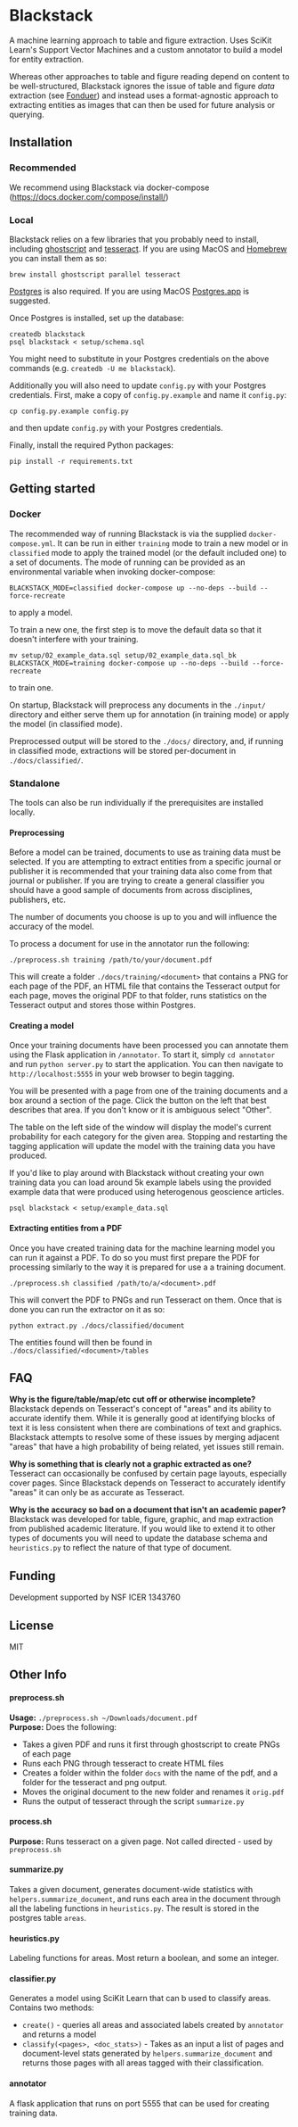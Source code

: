 # Blackstack

A machine learning approach to table and figure extraction. Uses SciKit Learn's Support Vector Machines and a custom annotator to build a model for entity extraction.  

Whereas other approaches to table and figure reading depend on content to be well-structured, Blackstack ignores the issue of table and figure _data_ extraction (see [Fonduer](https://github.com/HazyResearch/fonduer)) and instead uses a format-agnostic approach to extracting entities as images that can then be used for future analysis or querying.

## Installation
### Recommended
We recommend using Blackstack via docker-compose (https://docs.docker.com/compose/install/)

### Local

Blackstack relies on a few libraries that you probably need to install, including [ghostscript](https://www.ghostscript.com) and [tesseract](https://github.com/tesseract-ocr/tesseract). If you are using MacOS and [Homebrew](https://brew.sh) you can install them as so:

````
brew install ghostscript parallel tesseract
````

[Postgres](https://www.postgresql.org) is also required. If you are using MacOS [Postgres.app](https://postgresapp.com) is suggested.

Once Postgres is installed, set up the database:
````
createdb blackstack
psql blackstack < setup/schema.sql
````

You might need to substitute in your Postgres credentials on the above commands (e.g. `createdb -U me blackstack`).

Additionally you will also need to update `config.py` with your Postgres credentials. First, make a copy of `config.py.example` and name it `config.py`:

````
cp config.py.example config.py
````

and then update `config.py` with your Postgres credentials.

Finally, install the required Python packages:

````
pip install -r requirements.txt
````

## Getting started

### Docker

The recommended way of running Blackstack is via the supplied `docker-compose.yml`. It can
be run in either `training` mode to train a new model or in `classified` mode
to apply the trained model (or the default included one) to a set of documents. The mode of running can be provided
as an environmental variable when invoking docker-compose:

````
BLACKSTACK_MODE=classified docker-compose up --no-deps --build --force-recreate
````
to apply a model.

To train a new one, the first step is to move the default data so that it doesn't
interfere with your training.

````
mv setup/02_example_data.sql setup/02_example_data.sql_bk
BLACKSTACK_MODE=training docker-compose up --no-deps --build --force-recreate
````
to train one. 

On startup, Blackstack will preprocess any documents in the `./input/` directory
and either serve them up for annotation (in training mode) or apply the model
(in classified mode).

Preprocessed output will be stored to the `./docs/` directory, and, if running in
classified mode, extractions will be stored per-document in `./docs/classified/`.

### Standalone
The tools can also be run individually if the prerequisites are installed locally.

#### Preprocessing
Before a model can be trained, documents to use as training data must be selected. If you are attempting to extract entities from a specific journal or publisher it is recommended that your training data also come from that journal or publisher. If you are trying to create a general classifier you should have a good sample of documents from across disciplines, publishers, etc.

The number of documents you choose is up to you and will influence the accuracy of the model.

To process a document for use in the annotator run the following:
````
./preprocess.sh training /path/to/your/document.pdf
````

This will create a folder `./docs/training/<document>` that contains a PNG for each page of the PDF, an HTML file that contains the Tesseract output for each page, moves the original PDF to that folder, runs statistics on the Tesseract output and stores those within Postgres.


#### Creating a model
Once your training documents have been processed you can annotate them using the Flask application in `/annotator`. To start it, simply `cd annotator` and run `python server.py` to start the application. You can then navigate to `http://localhost:5555` in your web browser to begin tagging.

You will be presented with a page from one of the training documents and a box around a section of the page. Click the button on the left that best describes that area. If you don't know or it is ambiguous select "Other".

The table on the left side of the window will display the model's current probability for each category for the given area. Stopping and restarting the tagging application will update the model with the training data you have produced.

If you'd like to play around with Blackstack without creating your own training data you can load around 5k example labels using the provided example data that were produced using heterogenous geoscience articles.

````
psql blackstack < setup/example_data.sql
````

#### Extracting entities from a PDF
Once you have created training data for the machine learning model you can run it against a PDF. To do so you must first prepare the PDF for processing similarly to the way it is prepared for use a a training document.

````
./preprocess.sh classified /path/to/a/<document>.pdf
````

This will convert the PDF to PNGs and run Tesseract on them. Once that is done you can run the extractor on it as so:

````
python extract.py ./docs/classified/document
````

The entities found will then be found in `./docs/classified/<document>/tables`


## FAQ

__Why is the figure/table/map/etc cut off or otherwise incomplete?__  
Blackstack depends on Tesseract's concept of "areas" and its ability to accurate identify them. While it is generally good at identifying blocks of text it is less consistent when there are combinations of text and graphics. Blackstack attempts to resolve some of these issues by merging adjacent "areas" that have a high probability of being related, yet issues still remain.

__Why is something that is clearly not a graphic extracted as one?__  
Tesseract can occasionally be confused by certain page layouts, especially cover pages. Since Blackstack depends on Tesseract to accurately identify "areas" it can only be as accurate as Tesseract.

__Why is the accuracy so bad on a document that isn't an academic paper?__
Blackstack was developed for table, figure, graphic, and map extraction from published academic literature. If you would like to extend it to other types of documents you will need to update the database schema and `heuristics.py` to reflect the nature of that type of document.

## Funding
Development supported by NSF ICER 1343760

## License
MIT

## Other Info
#### preprocess.sh
**Usage:**  `./preprocess.sh ~/Downloads/document.pdf`  
**Purpose:** Does the following:
+ Takes a given PDF and runs it first through ghostscript to create PNGs of each page
+ Runs each PNG through tesseract to create HTML files
+ Creates a folder within the folder `docs` with the name of the pdf, and a folder for the tesseract and png output.
+ Moves the original document to the new folder and renames it `orig.pdf`
+ Runs the output of tesseract through the script `summarize.py`

#### process.sh
**Purpose:** Runs tesseract on a given page. Not called directed - used by `preprocess.sh`  

#### summarize.py
Takes a given document, generates document-wide statistics with `helpers.summarize_document`, and runs each area in the document
through all the labeling functions in `heuristics.py`. The result is stored in the postgres table `areas`.

#### heuristics.py
Labeling functions for areas. Most return a boolean, and some an integer.

#### classifier.py
Generates a model using SciKit Learn that can b used to classify areas. Contains two methods:
+ `create()` - queries all areas and associated labels created by `annotator` and returns a model
+ `classify(<pages>, <doc_stats>)` - Takes as an input a list of pages and document-level stats generated by `helpers.summarize_document`
and returns those pages with all areas tagged with their classification.

#### annotator
A flask application that runs on port 5555 that can be used for creating training data.
